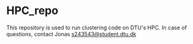 # HPC_repo

This repository is used to run clustering code on DTU's HPC. 
In case of questions, contact Jonas s243543@student.dtu.dk